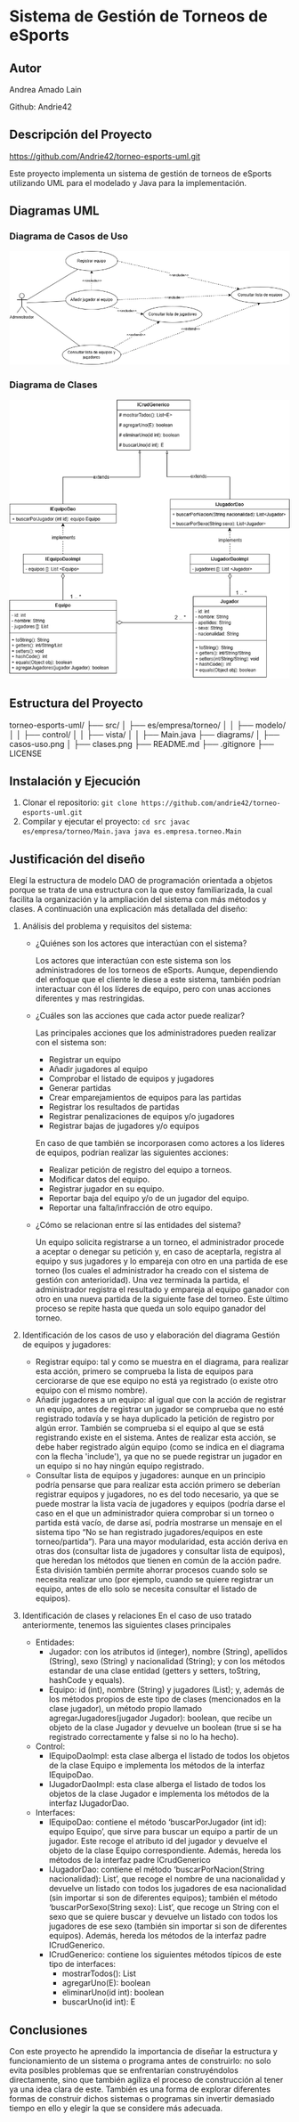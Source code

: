 # Sistema de Gestión de Torneos de eSports
## Autor
Andrea Amado Lain

Github: Andrie42
## Descripción del Proyecto
https://github.com/Andrie42/torneo-esports-uml.git

Este proyecto implementa un sistema de gestión de torneos de eSports
utilizando UML para el modelado y Java para la implementación.
## Diagramas UML
### Diagrama de Casos de Uso

![Diagrama de casos de uso](diagrams/teamRegister-useCase.png)
### Diagrama de Clases

![Diagrama de clases](diagrams/clases.png)
## Estructura del Proyecto
torneo-esports-uml/ ├── src/
│ ├── es/empresa/torneo/
│ │ ├── modelo/
│ │ ├── control/
│ │ ├── vista/
│ │ ├── Main.java
├── diagrams/
│ ├── casos-uso.png
│ ├── clases.png
├── README.md
├── .gitignore
├── LICENSE

## Instalación y Ejecución
1. Clonar el repositorio:
   `git clone https://github.com/andrie42/torneo-esports-uml.git`
2. Compilar y ejecutar el proyecto:
   `cd src javac es/empresa/torneo/Main.java java es.empresa.torneo.Main`
## Justificación del diseño
Elegí la estructura de modelo DAO de programación orientada a objetos porque se trata de una estructura con la que estoy familiarizada, la cual facilita la organización y la ampliación del sistema con más métodos y clases. A continuación una explicación más detallada del diseño:

1. Análisis del problema y requisitos del sistema:
    * ¿Quiénes son los actores que interactúan con el sistema?
   
      Los actores que interactúan con este sistema son los administradores de los torneos de eSports. Aunque, dependiendo del enfoque que el cliente le diese a este sistema, también podrían interactuar con él los líderes de equipo, pero con unas acciones diferentes y mas restringidas.

    * ¿Cuáles son las acciones que cada actor puede realizar?

      Las principales acciones que los administradores pueden realizar con el sistema son:
        - Registrar un equipo
        - Añadir jugadores al equipo
        - Comprobar el listado de equipos y jugadores
        - Generar partidas
        - Crear emparejamientos de equipos para las partidas
        - Registrar los resultados de partidas
        - Registrar penalizaciones de equipos y/o jugadores
        - Registrar bajas de jugadores y/o equipos

      En caso de que también se incorporasen como actores a los líderes de equipos, podrían realizar las siguientes acciones:
        - Realizar petición de registro del equipo a torneos.
        - Modificar datos del equipo.
        - Registrar jugador en su equipo.
        - Reportar baja del equipo y/o de un jugador del equipo.
        - Reportar una falta/infracción de otro equipo.

    * ¿Cómo se relacionan entre sí las entidades del sistema?

      Un equipo solicita registrarse a un torneo, el administrador procede a aceptar o denegar su petición y, en caso de aceptarla, registra al equipo y sus jugadores y lo empareja con otro en una partida de ese torneo (los cuales el administrador ha creado con el sistema de gestión con anterioridad). Una vez terminada la partida, el administrador registra el resultado y empareja al equipo ganador con otro en una nueva partida de la siguiente fase del torneo. Este último proceso se repite hasta que queda un solo equipo ganador del torneo.

2. Identificación de los casos de uso y elaboración del diagrama
    Gestión de equipos y jugadores:
    - Registrar equipo: tal y como se muestra en el diagrama, para realizar esta acción, primero se comprueba la lista de equipos para cerciorarse de que ese equipo no está ya registrado (o existe otro equipo con el mismo nombre).
    - Añadir jugadores a un equipo: al igual que con la acción de registrar un equipo, antes de registrar un jugador se comprueba que no esté registrado todavía y se haya duplicado la petición de registro por algún error. También se comprueba si el equipo al que se está registrando existe en el sistema. Antes de realizar esta acción, se debe haber registrado algún equipo (como se indica en el diagrama con la flecha 'include'), ya que no se puede registrar un jugador en un equipo si no hay ningún equipo registrado.
    - Consultar lista de equipos y jugadores: aunque en un principio podría pensarse que para realizar esta acción primero se deberían registrar equipos y jugadores, no es del todo necesario, ya que se puede mostrar la lista vacía de jugadores y equipos (podría darse el caso en el que un administrador quiera comprobar si un torneo o partida está vacío, de darse así, podría mostrarse un mensaje en el sistema tipo “No se han registrado jugadores/equipos en este torneo/partida”). Para una mayor modularidad, esta acción deriva en otras dos (consultar lista de jugadores y consultar lista de equipos), que heredan los métodos que tienen en común de la acción padre. Esta división también permite ahorrar procesos cuando solo se necesita realizar uno (por ejemplo, cuando se quiere registrar un equipo, antes de ello solo se necesita consultar el listado de equipos).

3. Identificación de clases y relaciones
   En el caso de uso tratado anteriormente, tenemos las siguientes clases principales
   * Entidades:
     - Jugador: con los atributos id (integer), nombre (String), apellidos (String), sexo (String) y nacionalidad (String); y con los métodos estandar de una clase entidad (getters y setters, toString, hashCode y equals).
     - Equipo: id (int), nombre (String) y jugadores (List); y, además de los métodos propios de este tipo de clases (mencionados en la clase jugador), un método propio llamado agregarJugadores(jugador Jugador): boolean, que recibe un objeto de la clase Jugador y devuelve un boolean (true si se ha registrado correctamente y false si no lo ha hecho).
   * Control:
     - IEquipoDaoImpl: esta clase alberga el listado de todos los objetos de la clase Equipo e implementa los métodos de la interfaz IEquipoDao.
     - IJugadorDaoImpl: esta clase alberga el listado de todos los objetos de la clase Jugador e implementa los métodos de la interfaz IJugadorDao.
   * Interfaces:
     - IEquipoDao: contiene el método ‘buscarPorJugador (int id): equipo Equipo’, que sirve para buscar un equipo a partir de un jugador. Este recoge el atributo id del jugador y devuelve el objeto de la clase Equipo correspondiente. Además, hereda los métodos de la interfaz padre ICrudGenerico
     - IJugadorDao: contiene el método ‘buscarPorNacion(String nacionalidad): List<Jugador>’, que recoge el nombre de una nacionalidad y devuelve un listado con todos los jugadores de esa nacionalidad (sin importar si son de diferentes equipos); también el método ‘buscarPorSexo(String sexo): List<Jugador>’, que recoge un String con el sexo que se quiere buscar y devuelve un listado con todos los jugadores de ese sexo (también sin importar si son de diferentes equipos). Además, hereda los métodos de la interfaz padre ICrudGenerico.
     - ICrudGenerico: contiene los siguientes métodos típicos de este tipo de interfaces:
       - mostrarTodos(): List<E>
       - agregarUno(E): boolean
       - eliminarUno(id int): boolean
       - buscarUno(id int): E

## Conclusiones
Con este proyecto he aprendido la importancia de diseñar la estructura y funcionamiento de un sistema o programa antes de construirlo: no solo evita posibles problemas que se enfrentarían construyéndolos directamente, sino que también agiliza el proceso de construcción al tener ya una idea clara de este. También es una forma de explorar diferentes formas de construir dichos sistemas o programas sin invertir demasiado tiempo en ello y elegir la que se considere más adecuada.
